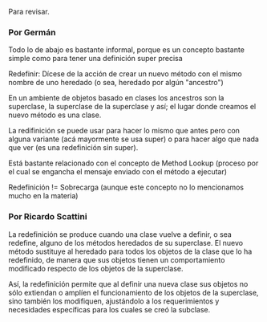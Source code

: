 Para revisar.

### Por Germán

Todo lo de abajo es bastante informal, porque es un concepto bastante simple como para tener una definición super precisa

Redefinir: Dícese de la acción de crear un nuevo método con el mismo nombre de uno heredado (o sea, heredado por algún "ancestro")

En un ambiente de objetos basado en clases los ancestros son la superclase, la superclase de la superclase y así; el lugar donde creamos el nuevo método es una clase.

La redifinición se puede usar para hacer lo mismo que antes pero con alguna variante (acá mayormente se usa super) o para hacer algo que nada que ver (es una redefinición sin super).

Está bastante relacionado con el concepto de Method Lookup (proceso por el cual se engancha el mensaje enviado con el método a ejecutar)

Redefinición != Sobrecarga (aunque este concepto no lo mencionamos mucho en la materia)

### Por Ricardo Scattini

La redefinición se produce cuando una clase vuelve a definir, o sea redefine, alguno de los métodos heredados de su superclase. El nuevo método sustituye al heredado para todos los objetos de la clase que lo ha redefinido, de manera que sus objetos tienen un comportamiento modificado respecto de los objetos de la superclase.

Así, la redefinición permite que al definir una nueva clase sus objetos no sólo extiendan o amplíen el funcionamiento de los objetos de la superclase, sino también los modifiquen, ajustándolo a los requerimientos y necesidades específicas para los cuales se creó la subclase.
